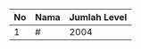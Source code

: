 | No | Nama            | Jumlah Level |
|----|-----------------|--------------|
| 1  | #    |    2004        |
